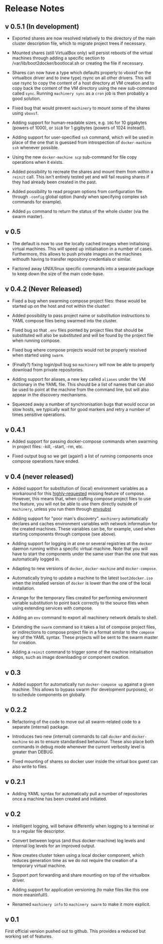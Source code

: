 # Release Notes

## v 0.5.1 (In development)

* Exported shares are now resolved relatively to the directory of the
  main cluster description file, which to migrate project trees if
  necessary.

* Mounted shares (still VirtualBox only) will persist reboots of the
  virtual machines through adding a specific section to
  /var/lib/boot2docker/bootlocal.sh or creating the file if necessary.

* Shares can now have a type which defaults properly to vboxsf on the
  virtualbox driver and to (new type) rsync on all other drivers.
  This will use rsync to copy the content of a host directory at VM
  creation and to copy back the content of the VM directory using the
  new sub-command called `sync`.  Running `machinery sync` as a `cron`
  job is then probably a good solution.

* Fixed bug that would prevent `machinery` to mount some of the shares
  using `vboxsf`.

* Adding support for human-readable sizes, e.g. `10G` for 10 gigabytes
  (powers of 1000), or `1GiB` for 1 gigibytes (powers of 1024
  instead!).

* Adding support for user-specified `ssh` command, which will be used
  in place of the one that is guessed from introspection of
  `docker-machine ssh` whenever possible.

* Using the new `docker-machine scp` sub-command for file copy
  operations when it exists.

* Added possibility to recreate the shares and mount them from within
  a `reinit` call.  This isn't entirely tested yet and will fail
  reusing shares if they had already been created in the past.

* Added possibility to read program options from configuration file
  through `-config` global option (handy when specifying complex ssh
  commands for example).

* Added `ps` command to return the status of the whole cluster (via
  the swarm master).


## v 0.5

* The default is now to use the locally cached images when
  initialising virtual machines.  This will speed up initialisation in
  a number of cases.  Furthermore, this allows to push private images
  on the machines withouth having to transfer repository credentials
  or similar.

* Factored away UNIX/linux specific commands into a separate package
  to keep down the size of the main code-base.


## v 0.4.2 (Never Released)

* Fixed a bug when swarming compose project files: these would be started up on
  the host and not within the cluster!

* Added possibility to pass project name or substitution instructions to YAML
  compose files being swarmed into the cluster.

* Fixed bug so that `.env` files pointed by project files that should be
  substituted will also be substituted and will be found by the project file
  when running compose.

* Fixed bug where compose projects would not be properly resolved when started
  using `swarm`.

* (Finally?) fixing login/pull bug so `machinery` will now be able to
  properly download from private repositories.

* Adding support for aliases, a new key called `aliases` under the VM
  dictionary in the YAML file.  This should be a list of names that
  can also be used to point at the machine from the command line, but
  will also appear in the discovery mechanisms.

* Squeezed away a number of synchronisation bugs that would occur on
  slow hosts, we typically wait for good markers and retry a number of
  times sensitive operations.
  

## v 0.4.1

* Added support for passing docker-compose commands when swarming in
  project files: -kill, -start, -rm, etc.

* Fixed output bug so we get (again!) a list of running components
  once compose operations have ended.


## v 0.4 (never released)

* Added support for substitution of (local) environment variables as a
  workaround for this
  [highly-requested](https://github.com/docker/compose/issues/495) missing
  feature of compose.  However, this means that, when crafting compose project
  files to use the feature, you will not be able to use them directly outside of
  `machinery`, unless you run them through
  [envsubst](https://www.gnu.org/software/gettext/manual/html_node/envsubst-Invocation.html)

* Adding support for "poor man's discovery".  `machinery` automatically declares
  and caches environment variables with network information for the created
  machines.  These variables can be, for example, used when starting components
  through compose (see above).

* Adding support for logging in at one or several registries at the `docker`
  daemon running within a specific virtual machine.  Note that you will have to
  start the components under the same user than the one that was automatically
  logged in.

* Adapting to new versions of `docker`, `docker-machine` and `docker-compose`.

* Automatically trying to update a machine to the latest   `boot2docker.iso`
  when the installed version of `docker` is lower than the one of the local
  installation.

* Arrange for the temporary files created for performing environment variable
  substitution to point back correctly to the source files when using extending
  services with compose.

* Adding an `env` command to export all machinery network details to shell.

* Extending the `swarm` command so it takes a list of compose project files, or
  indirections to compose project file in a format similar to the `compose` key
  of the YAML syntax.  These projects will be sent to the swarm master for
  creation.

* Adding a `reinit` command to trigger some of the machine initialisation steps,
  such as image downloading or component creation.


## v 0.3

* Added support for automatically run `docker-compose up` against a given
  machine.  This allows to bypass swarm (for development purposes), or to
  schedule components on globally.


## v 0.2.2

* Refactoring of the code to move out all swarm-related code to a separate
  (internal) package.

* Introduces two new (internal) commands to call `docker` and `docker-machine`
  so as to ensure standardised behaviour.  These also place both commands in
  debug mode whenever the current verbosity level is greater than DEBUG.

* Fixed mounting of shares so docker user inside the virtual box guest can also
  write to files.


## v 0.2.1

* Adding YAML syntax for automatically pull a number of repositories once a
  machine has been created and initiated.


## v 0.2

* Intelligent logging, will behave differently when logging to a
  terminal or to a regular file descriptor.

* Convert between logrus (and thus docker-machine) log levels and
  internal log levels for an improved output.

* Now creates cluster token using a local docker component, which
  reduces generation time as we do not require the creation of a
  temporary virtual machine.

* Support port forwarding and share mounting on top of the virtualbox
  driver.

* Adding support for application versioning (to make files like this
  one more meaninfull!).

* Renamed `machinery info` to `machinery swarm` to make it more explicit.


## v 0.1

First official version pushed out to github.  This provides a
reduced but working set of features.
